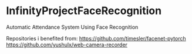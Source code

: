 # InfinityProjectFaceRecognition
Automatic Attendance System Using Face Recognition



Repositories i benefited from:
https://github.com/timesler/facenet-pytorch
https://github.com/yushulx/web-camera-recorder
